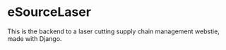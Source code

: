 # eSourceLaser

This is the backend to a laser cutting supply chain management webstie, made with Django.